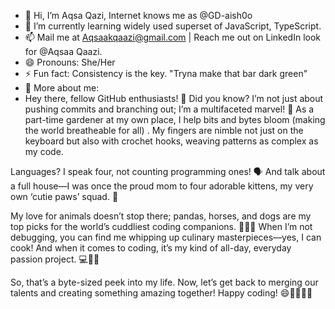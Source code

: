 - 👋 Hi, I’m Aqsa Qazi, Internet knows me as @GD-aish0o
- 🌱 I’m currently learning widely used superset of JavaScript, TypeScript.
- 📫 Mail me at Aqsaakqaazi@gmail.com | Reach me out on LinkedIn look for @Aqsaa Qaazi.
- 😄 Pronouns: She/Her
- ⚡ Fun fact: Consistency is the key. "Tryna make that bar dark green"
- 🦋 More about me:
- Hey there, fellow GitHub enthusiasts! 🌟 Did you know? I’m not just about pushing commits and branching out; I’m a multifaceted marvel! 🌱 As a part-time gardener at my own place, I help bits and bytes bloom (making the world breatheable for all) . My fingers are nimble not just on the keyboard but also with crochet hooks, weaving patterns as complex as my code.

Languages? I speak four, not counting programming ones! 🗣️ And talk about a full house—I was once the proud mom to four adorable kittens, my very own ‘cutie paws’ squad. 🐾

My love for animals doesn’t stop there; pandas, horses, and dogs are my top picks for the world’s cuddliest coding companions. 🐼🐴🐶 When I’m not debugging, you can find me whipping up culinary masterpieces—yes, I can cook! And when it comes to coding, it’s my kind of all-day, everyday passion project. 💻👩‍💻

So, that’s a byte-sized peek into my life. Now, let’s get back to merging our talents and creating something amazing together! Happy coding! 😄👨‍💻👩‍💻

<!---
GD-aish0o/GD-aish0o is a ✨ special ✨ repository because its `README.md` (this file) appears on your GitHub profile.
You can click the Preview link to take a look at your changes.
--->
